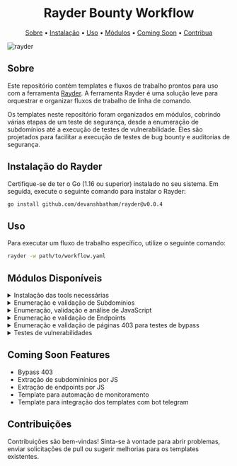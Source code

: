 <h1 align="center">Rayder Bounty Workflow</h1>

<p align="center">
  <a href="#sobre">Sobre</a> •
  <a href="#instalação-do-rayder">Instalação</a> •
  <a href="#uso">Uso</a> •
  <a href="#módulos-disponíveis">Módulos</a> •
  <a href="#coming-soon-features">Coming Soon</a> •
  <a href="#contribuições">Contribua</a> 
</p>

![rayder](https://github.com/devanshbatham/rayder/blob/main/static/banner.png?raw=true)

## Sobre

Este repositório contém templates e fluxos de trabalho prontos para uso com a ferramenta [Rayder](https://github.com/devanshbatham/rayder). A ferramenta Rayder é uma solução leve para orquestrar e organizar fluxos de trabalho de linha de comando.

Os templates neste repositório foram organizados em módulos, cobrindo várias etapas de um teste de segurança, desde a enumeração de subdomínios até a execução de testes de vulnerabilidade. Eles são projetados para facilitar a execução de testes de bug bounty e auditorias de segurança.

## Instalação do Rayder

Certifique-se de ter o Go (1.16 ou superior) instalado no seu sistema. Em seguida, execute o seguinte comando para instalar o Rayder:

```sh
go install github.com/devanshbatham/rayder@v0.0.4
```

## Uso

Para executar um fluxo de trabalho específico, utilize o seguinte comando:

```sh
rayder -w path/to/workflow.yaml
```

## Módulos Disponíveis

<details>
  <summary>Instalação das tools necessárias</summary>
  
Instala as seguintes tools:

* Subfinder
* Amass
* Anew
* Notify
* Dnsx
* Naabu
* Httpx
* Waybackurls
* Gau
* Gauplus
* Hakrawler
* Dirsearch
* Katana
* GetJS
* Gospider
* Anti-burl
* Mantra
* Crlfuzz
* Ffuz
* Gf
* Qsreplace
* Subjack
* Subzy
* Gxss

Para executar o workflow de **instalação**:

```sh
rayder -w path/to/Install-Tools/Install-tools.yaml
```
  
</details>
<details>
  <summary>Enumeração e validação de Subdomínios</summary>

<br>

A etapa de enumeração e validação dos subdomínios utiliza as seguintes tools:

* Amass
* Subfinder
* DnsX
* Naabu
* Httpx
* Notify

Para executar o workflow de **enumeração**:

```sh
rayder -w path/to/Enum-subs.yaml TARGET=domain.com
```
Para executar o workflow de **validação**:

```sh
rayder -w path/to/Subs-resolver.yaml
```

<br>
  
</details>
<details>
  <summary>Enumeração, validação e análise de JavaScript</summary>

<br>

A etapa de enumeração, validação e análise de JavaScript utiliza as seguintes tools:

* Gau
* GetJS
* Katana
* Gospider
* Hakrawler
* Dirsearch
* Anti-burl
* Mantra
* Notify

Para executar o workflow de **enumeração**:

```sh
rayder -w path/to/JS/Enum-JS.yaml 
```
Para executar o workflow de **validação**:

```sh
rayder -w path/to/JS/JS-resolver.yaml
```

Para executar o workflow de **análise**:

```sh
rayder -w path/to/JS/JS-api-key.yaml
```

<br>
  
</details>
<details>
  <summary>Enumeração e validação de Endpoints</summary>

<br>

A etapa de enumeração e validação dos endpoints utiliza as seguintes tools:

* Gauplus
* Hakrawler
* Katana
* Arjun
* Paramspider
* Httpx
* Notify

Para executar o workflow de **enumeração**:

```sh
rayder -w path/to/Endpoints/Enum-endpoints.yaml
```
Para executar o workflow de **validação**:

```sh
rayder -w path/to/Endpoints/Enum-resolver.yaml
```
<br>
  
</details>
<details>
  <summary>Enumeração e validação de páginas 403 para testes de bypass</summary>

<br>
  
A etapa de enumeração e validação das páginas 403 utiliza as seguintes tools:

* Httpx
* Notify

Para executar o workflow de enumeração em **subs 403**:

```sh
rayder -w path/to/403/Enum-subs-403.yaml
```
Para executar o workflow de enumeração em **endpoints 403**:

```sh
rayder -w path/to/403/Enum-endpoints-403.yaml
```

<br>
  
</details>
<details>
  <summary>Testes de vulnerabilidades</summary>
  
<br>

1. Nuclei
* Descrição breve do que este módulo faz. 
* Exemplo de uso e configuração.
2. XSS
* Descrição breve do que este módulo faz.
* Exemplo de uso e configuração.
3. Takeover
* Descrição breve do que este módulo faz.
* Exemplo de uso e configuração.
4. SSTI
* Descrição breve do que este módulo faz.
* Exemplo de uso e configuração.
5. SSTI
* Descrição breve do que este módulo faz.
* Exemplo de uso e configuração.
6. SSRF
* Descrição breve do que este módulo faz.
* Exemplo de uso e configuração.
7. SQLI
* Descrição breve do que este módulo faz.
* Exemplo de uso e configuração.
8. Prototype Pollution
* Descrição breve do que este módulo faz.
* Exemplo de uso e configuração.
9. Open Redirect
* Descrição breve do que este módulo faz.
* Exemplo de uso e configuração.
10. LFI
* Descrição breve do que este módulo faz.
* Exemplo de uso e configuração.
11. Fuzzing Templates
* Descrição breve do que este módulo faz.
* Exemplo de uso e configuração.
12. CRLF
* Descrição breve do que este módulo faz.
* Exemplo de uso e configuração.
13. Bypass 403
* Descrição breve do que este módulo faz.
* Exemplo de uso e configuração.

<br>
  
</details>

## Coming Soon Features

* Bypass 403 
* Extração de subdominínios por JS
* Extração de endpoints por JS
* Template para automação de monitoramento
* Template para integração dos templates com bot telegram

## Contribuições

Contribuições são bem-vindas! Sinta-se à vontade para abrir problemas, enviar solicitações de pull ou sugerir melhorias para os templates existentes.
